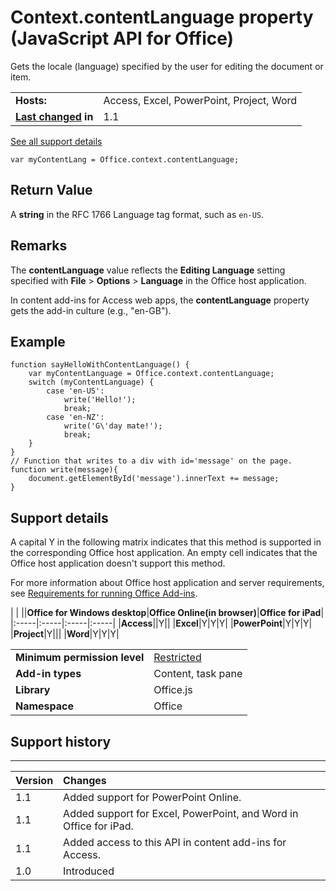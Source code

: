 
# Context.contentLanguage property (JavaScript API for Office)
 Gets the locale (language) specified by the user for editing the document or item.

|||
|:-----|:-----|
|**Hosts:**|Access, Excel, PowerPoint, Project, Word|
|**[Last changed](#bk_history) in**|1.1|
[See all support details](#bk_support)

```
var myContentLang = Office.context.contentLanguage;
```


## Return Value

A  **string** in the RFC 1766 Language tag format, such as `en-US`.


## Remarks

The  **contentLanguage** value reflects the **Editing Language** setting specified with **File** > **Options** > **Language** in the Office host application.

In content add-ins for Access web apps, the  **contentLanguage** property gets the add-in culture (e.g., "en-GB").


## Example




```
function sayHelloWithContentLanguage() {
    var myContentLanguage = Office.context.contentLanguage;
    switch (myContentLanguage) {
        case 'en-US':
            write('Hello!');
            break;
        case 'en-NZ':
            write('G\'day mate!');
            break;
    }
}
// Function that writes to a div with id='message' on the page.
function write(message){
    document.getElementById('message').innerText += message; 
}
```




## Support details
<a name="bk_support"> </a>

A capital Y in the following matrix indicates that this method is supported in the corresponding Office host application. An empty cell indicates that the Office host application doesn't support this method.

For more information about Office host application and server requirements, see [Requirements for running Office Add-ins](http://msdn.microsoft.com/library/67340567-bb9a-498c-96d3-3f52f28c16bc%28Office.15%29.aspx).


|
|
||**Office for Windows desktop**|**Office Online(in browser)**|**Office for iPad**|
|:-----|:-----|:-----|:-----|
|**Access**||Y||
|**Excel**|Y|Y|Y|
|**PowerPoint**|Y|Y|Y|
|**Project**|Y|||
|**Word**|Y|Y|Y|

|||
|:-----|:-----|
|**Minimum permission level**|[Restricted](http://msdn.microsoft.com/library/da2efadc-4ebf-45fe-be39-397ac1eb1dbd%28Office.15%29.aspx)|
|**Add-in types**|Content, task pane|
|**Library**|Office.js|
|**Namespace**|Office|

## Support history
<a name="bk_history"> </a>


****


|**Version**|**Changes**|
|:-----|:-----|
|1.1|Added support for PowerPoint Online.|
|1.1|Added support for Excel, PowerPoint, and Word in Office for iPad.|
|1.1|Added access to this API in content add-ins for Access.|
|1.0|Introduced|
